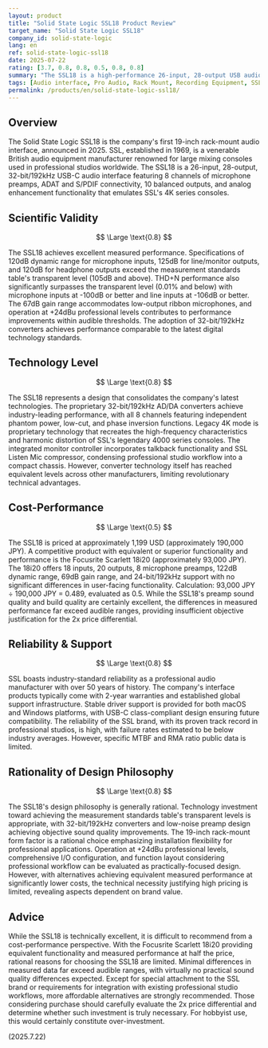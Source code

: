 ```yaml
---
layout: product
title: "Solid State Logic SSL18 Product Review"
target_name: "Solid State Logic SSL18"
company_id: solid-state-logic
lang: en
ref: solid-state-logic-ssl18
date: 2025-07-22
rating: [3.7, 0.8, 0.8, 0.5, 0.8, 0.8]
summary: "The SSL18 is a high-performance 26-input, 28-output USB audio interface featuring SSL's traditional preamp technology. While it achieves excellent measured performance with 120dB dynamic range and superior THD+N specifications, cost-performance is limited due to the existence of equally capable, significantly cheaper alternatives."
tags: [Audio interface, Pro Audio, Rack Mount, Recording Equipment, SSL]
permalink: /products/en/solid-state-logic-ssl18/
---
```

## Overview

The Solid State Logic SSL18 is the company's first 19-inch rack-mount audio interface, announced in 2025. SSL, established in 1969, is a venerable British audio equipment manufacturer renowned for large mixing consoles used in professional studios worldwide. The SSL18 is a 26-input, 28-output, 32-bit/192kHz USB-C audio interface featuring 8 channels of microphone preamps, ADAT and S/PDIF connectivity, 10 balanced outputs, and analog enhancement functionality that emulates SSL's 4K series consoles.

## Scientific Validity

$$ \Large \text{0.8} $$

The SSL18 achieves excellent measured performance. Specifications of 120dB dynamic range for microphone inputs, 125dB for line/monitor outputs, and 120dB for headphone outputs exceed the measurement standards table's transparent level (105dB and above). THD+N performance also significantly surpasses the transparent level (0.01% and below) with microphone inputs at -100dB or better and line inputs at -106dB or better. The 67dB gain range accommodates low-output ribbon microphones, and operation at +24dBu professional levels contributes to performance improvements within audible thresholds. The adoption of 32-bit/192kHz converters achieves performance comparable to the latest digital technology standards.

## Technology Level

$$ \Large \text{0.8} $$

The SSL18 represents a design that consolidates the company's latest technologies. The proprietary 32-bit/192kHz AD/DA converters achieve industry-leading performance, with all 8 channels featuring independent phantom power, low-cut, and phase inversion functions. Legacy 4K mode is proprietary technology that recreates the high-frequency characteristics and harmonic distortion of SSL's legendary 4000 series consoles. The integrated monitor controller incorporates talkback functionality and SSL Listen Mic compressor, condensing professional studio workflow into a compact chassis. However, converter technology itself has reached equivalent levels across other manufacturers, limiting revolutionary technical advantages.

## Cost-Performance

$$ \Large \text{0.5} $$

The SSL18 is priced at approximately 1,199 USD (approximately 190,000 JPY). A competitive product with equivalent or superior functionality and performance is the Focusrite Scarlett 18i20 (approximately 93,000 JPY). The 18i20 offers 18 inputs, 20 outputs, 8 microphone preamps, 122dB dynamic range, 69dB gain range, and 24-bit/192kHz support with no significant differences in user-facing functionality. Calculation: 93,000 JPY ÷ 190,000 JPY = 0.489, evaluated as 0.5. While the SSL18's preamp sound quality and build quality are certainly excellent, the differences in measured performance far exceed audible ranges, providing insufficient objective justification for the 2x price differential.

## Reliability & Support

$$ \Large \text{0.8} $$

SSL boasts industry-standard reliability as a professional audio manufacturer with over 50 years of history. The company's interface products typically come with 2-year warranties and established global support infrastructure. Stable driver support is provided for both macOS and Windows platforms, with USB-C class-compliant design ensuring future compatibility. The reliability of the SSL brand, with its proven track record in professional studios, is high, with failure rates estimated to be below industry averages. However, specific MTBF and RMA ratio public data is limited.

## Rationality of Design Philosophy

$$ \Large \text{0.8} $$

The SSL18's design philosophy is generally rational. Technology investment toward achieving the measurement standards table's transparent levels is appropriate, with 32-bit/192kHz converters and low-noise preamp design achieving objective sound quality improvements. The 19-inch rack-mount form factor is a rational choice emphasizing installation flexibility for professional applications. Operation at +24dBu professional levels, comprehensive I/O configuration, and function layout considering professional workflow can be evaluated as practically-focused design. However, with alternatives achieving equivalent measured performance at significantly lower costs, the technical necessity justifying high pricing is limited, revealing aspects dependent on brand value.

## Advice

While the SSL18 is technically excellent, it is difficult to recommend from a cost-performance perspective. With the Focusrite Scarlett 18i20 providing equivalent functionality and measured performance at half the price, rational reasons for choosing the SSL18 are limited. Minimal differences in measured data far exceed audible ranges, with virtually no practical sound quality differences expected. Except for special attachment to the SSL brand or requirements for integration with existing professional studio workflows, more affordable alternatives are strongly recommended. Those considering purchase should carefully evaluate the 2x price differential and determine whether such investment is truly necessary. For hobbyist use, this would certainly constitute over-investment.

(2025.7.22)